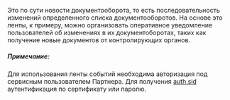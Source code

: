 Это по сути новости документооборота, то есть последовательность изменений определенного списка документооборотов. На основе это ленты, к примеру, можно организовать оперативное уведомление пользователей об изменениях в их документоборотах, таких как получение новые документов от контролирующих органов.

##### Примечание:
Для использования ленты событий необходима авторизация под сервисным пользователем Партнера. Для получения [auth.sid](https://github.com/skbkontur/extern-api-docs/blob/master/manuals/auth.sid.md) аутентификация по сертификату или паролю.

